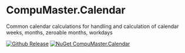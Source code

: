 # CompuMaster.Calendar

Common calendar calculations
for handling and calculation of calendar weeks, months, zeroable months, workdays

[![Github Release](https://img.shields.io/github/release/CompuMasterGmbH/CompuMaster.Calendar.svg?maxAge=592000&label=GitHub%20Release)](https://github.com/CompuMasterGmbH/CompuMaster.Calendar/releases)
[![NuGet CompuMaster.Calendar](https://img.shields.io/nuget/v/CompuMaster.Calendar.svg?label=NuGet%20CompuMaster.Calendar)](https://www.nuget.org/packages/CompuMaster.Calendar/)
